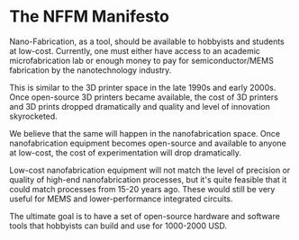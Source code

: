 # The NFFM Manifesto

Nano-Fabrication, as a tool, should be available to hobbyists and students at low-cost. Currently, one must either have access to an academic microfabrication lab or enough money to pay for semiconductor/MEMS fabrication by the nanotechnology industry.

This is similar to the 3D printer space in the late 1990s and early 2000s. Once open-source 3D printers became available, the cost of 3D printers and 3D prints dropped dramatically and quality and level of innovation skyrocketed.

We believe that the same will happen in the nanofabrication space. Once nanofabrication equipment becomes open-source and available to anyone at low-cost, the cost of experimentation will drop dramatically.

Low-cost nanofabrication equipment will not match the level of precision or quality of high-end nanofabrication processes, but it's quite feasible that it could match processes from 15-20 years ago. These would still be very useful for MEMS and lower-performance integrated circuits.

The ultimate goal is to have a set of open-source hardware and software tools that hobbyists can build and use for 1000-2000 USD.
